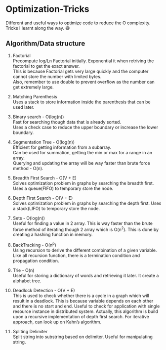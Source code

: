 # Optimization-Tricks

Different and useful ways to optimize code to reduce the O complexity.  
Tricks I learnt along the way. :smile:

## Algorithm/Data structure

1. Factorial  
  Precompute log/Ln Factorial initially. Exponential it when retriving the factorial to get the exact answer.  
  This is because Factorial gets very large quickly and the computer cannot store the number with limited bytes.   
  Also, remember to use double to prevent overflow as the number can get extremely large. 
  
2. Matching Parenthesis  
  Uses a stack to store information inside the parenthesis that can be used later.
  
3. Binary search  - O(log(n))  
  Fast for searching though data that is already sorted.  
  Uses a check case to reduce the upper boundary or increase the lower boundary.

4. Segmentation Tree  - O(log(n))  
  Efficient for getting information from a subarray.  
  Can be used for summation, getting the min or max for a range in an array.  
  Querying and updating the array will be way faster than brute force method - O(n).   
  
5. Breadth First Search - O(V + E)  
  Solves optimization problem in graphs by searching the breadth first. Uses a queue(FIFO) to temporary store the node.   
  
6. Depth First Search - O(V + E)  
  Solves optimization problem in graphs by searching the depth first. Uses a stack(LIFO) to temporary store the node.  
  
7. Sets  - O(log(n))  
  Useful for finding a value in 2 array. This is way faster than the brute force method of iterating though 2 array which is O(n<sup>2</sup>). This is done by creating a hashing function in memory.  
  
8. BackTracking - O(n<sup>p</sup>)  
  Using recursion to derive the different combination of a given variable. Like all recursion function, there is a termination condition and propagation condition.  
  
9. Trie - O(n)  
  Useful for storing a dictionary of words and retrieving it later. It create a alphabet tree.  
  
10. Deadlock Detection - O(V + E)  
  This is used to check whether there is a cycle in a graph which will result in a deadlock. This is because variable depends on each other and there is no start and end. Useful to check for application with single resource instance in distributed system. Actually, this algorithm is build upon a recursive implementation of depth first search. For iterative approach, can look up on Kahn’s algorithm. 
  
11. Spliting Delimiter  
  Split string into substring based on delimiter. Useful for manipulating string.
